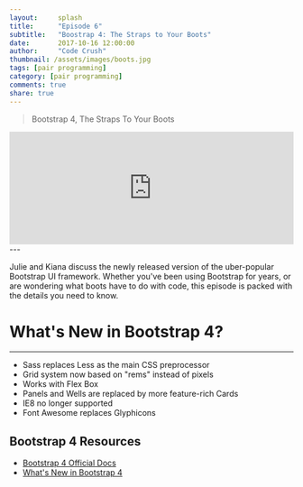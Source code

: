 ```yaml
---
layout:     splash
title:      "Episode 6"
subtitle:   "Boostrap 4: The Straps to Your Boots"
date:       2017-10-16 12:00:00
author:     "Code Crush"
thumbnail: /assets/images/boots.jpg
tags: [pair programming]
category: [pair programming]
comments: true
share: true
---
```

>Bootstrap 4, The Straps To Your Boots
<!-- Bootstrap 4 -->
<iframe frameborder='0' height='200px' scrolling='no' seamless src='https://embed.simplecast.com/1ac3f446?color=f5f5f5' width='100%'></iframe>
---


Julie and Kiana discuss the newly released version of the uber-popular Bootstrap UI framework.
Whether you've been using Bootstrap for years, or are wondering what boots have to do with code, this episode is packed with the details you need to know.


# What's New in Bootstrap 4?
---
* Sass replaces Less as the main CSS preprocessor
* Grid system now based on "rems" instead of pixels
* Works with Flex Box
* Panels and Wells are replaced by more feature-rich Cards
* IE8 no longer supported
* Font Awesome replaces Glyphicons


## Bootstrap 4 Resources

* [Bootstrap 4 Official Docs](http://getbootstrap.com/docs/4.0/getting-started/download/)
* [What's New in Bootstrap 4](https://scotch.io/bar-talk/whats-new-in-bootstrap-4)
